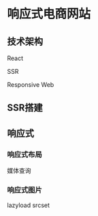 # 响应式电商网站



## 技术架构

React 

SSR

Responsive Web








## SSR搭建


## 响应式

### 响应式布局
  媒体查询
### 响应式图片
  lazyload srcset



